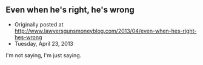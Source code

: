 ## Even when he's right, he's wrong

 * Originally posted at http://www.lawyersgunsmoneyblog.com/2013/04/even-when-hes-right-hes-wrong
 * Tuesday, April 23, 2013

I'm not saying, I'm just saying.